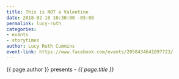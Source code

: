 ```yaml
---
title: This is NOT a Valentine
date: 2018-02-18 10:30:00 -05:00
permalink: lucy-ruth
categories:
- events
- storytimes
author: Lucy Ruth Cummins
event-link: https://www.facebook.com/events/2058434641097723/
---
```


{{ page.author }} presents - *{{ page.title }}*
